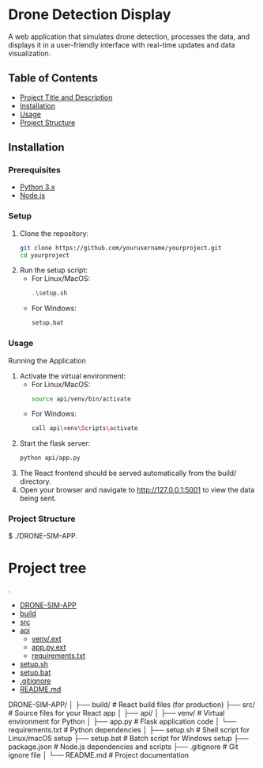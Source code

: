 # Drone Detection Display

A web application that simulates drone detection, processes the data, and displays it in a user-friendly interface with real-time updates and data visualization.

## Table of Contents

- [Project Title and Description](#project-title-and-description)
- [Installation](#installation)
- [Usage](#usage)
- [Project Structure](#project-structure)

## Installation

### Prerequisites

- [Python 3.x](https://www.python.org/downloads/)
- [Node.js](https://nodejs.org/)

### Setup

1. Clone the repository:
   ```bash
   git clone https://github.com/yourusername/yourproject.git
   cd yourproject
   ```
2. Run the setup script:
   - For Linux/MacOS:
     ```bash
     .\setup.sh
     ```
   - For Windows:
     ```bash
     setup.bat
     ```

### Usage

Running the Application

1. Activate the virtual environment:
   - For Linux/MacOS:
     ```bash
     source api/venv/bin/activate
     ```
   - For Windows:
     ```bash
     call api\venv\Scripts\activate
     ```
2. Start the flask server:
   ```bash
   python api/app.py
   ```
4. The React frontend should be served automatically from the build/ directory.
5. Open your browser and navigate to http://127.0.0.1:5001 to view the data being sent.

### Project Structure

$ ./DRONE-SIM-APP.
# Project tree

.
 * [DRONE-SIM-APP](./DRONE-SIM-APP)
 * [build](./build)
 * [src](./src)
 * [api](./api)
   * [venv/.ext](./venv)
   * [app.py.ext](./app.py)
   * [requirements.txt](./requirements.txt)
 * [setup.sh](./setup.sh)
 * [setup.bat](./setup.bat)
 * [.gitignore](./.gitignore)
 * [README.md](./README.md)

DRONE-SIM-APP/
│
├── build/ # React build files (for production)
├── src/ # Source files for your React app
│
├── api/
│ ├── venv/ # Virtual environment for Python
│ ├── app.py # Flask application code
│ └── requirements.txt # Python dependencies
│
├── setup.sh # Shell script for Linux/macOS setup
├── setup.bat # Batch script for Windows setup
├── package.json # Node.js dependencies and scripts
├── .gitignore # Git ignore file
│
└── README.md # Project documentation
